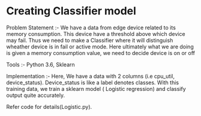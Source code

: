 # Creating Classifier model

Problem Statement :- We have a data from edge device related to its memory consumption.
This device have a threshold above which device may fail. Thus we need to make a Classifier
where it will distinguish wheather device is in fail or active mode.
Here ultimately what we are doing is given a memory consumption value, we need to decide
device is on or off

Tools :- Python 3.6, Sklearn

Implementation :- Here, We have a data with 2 columns (i.e cpu_util, device_status). Device_status
is like a label denotes classes.
With this training data, we train a sklearn model ( Logistic regression) and classify output quite accurately.

Refer code for details(Logistic.py).
